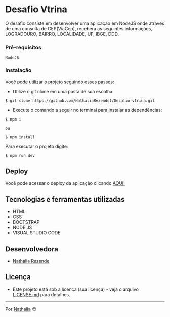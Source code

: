 # Desafio Vtrina

O desafio consiste em desenvolver uma aplicação em NodeJS onde através de uma consulta de CEP(ViaCep), receberá as seguintes informações, LOGRADOURO, BAIRRO, LOCALIDADE, UF, IBGE, DDD.


### Pré-requisitos

```
NodeJS
```

### Instalação

Você pode utilizar o projeto seguindo esses passos:

- Utilize o git clone em uma pasta de sua escolha.
```
$ git clone https://github.com/NathaliaRezendet/Desafio-vtrina.git
```
- Execute o comando a seguir no terminal para instalar as dependências:
```
$ npm i 

ou

$ npm install 
```
Para executar o projeto digite:
```
$ npm run dev
```

## Deploy

Você pode acessar o deploy da aplicação clicando [AQUI!](https://desafio-vtrina.vercel.app/)

## Tecnologias e ferramentas utilizadas


* HTML
* CSS
* BOOTSTRAP
* NODE JS
* VISUAL STUDIO CODE

## Desenvolvedora

- [Nathalia Rezende](https://www.linkedin.com/in/nathaliarezendet/) 


## Licença

 - Este projeto está sob a licença (sua licença) - veja o arquivo [LICENSE.md](./LICENSE) para detalhes.


---
 Por [Nathalia](https://github.com/NathaliaRezendet) 😊